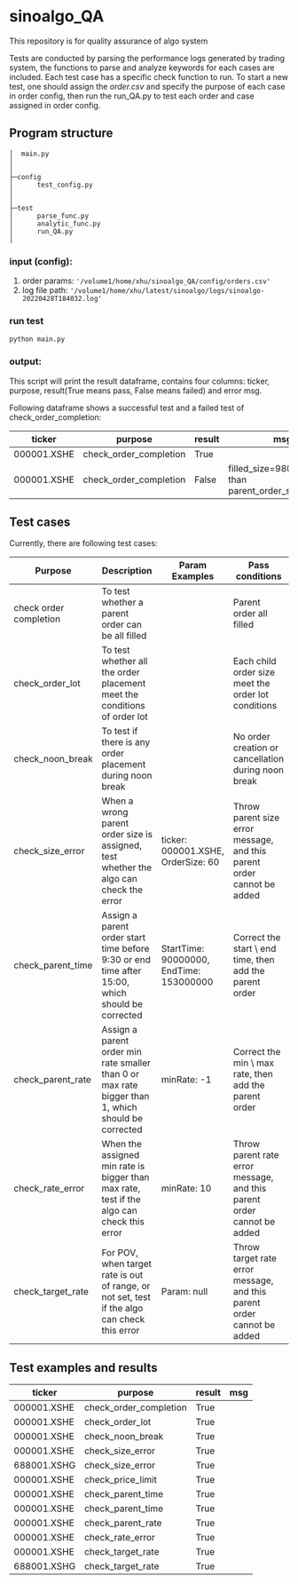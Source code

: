# sinoalgo_QA

This repository is for quality assurance of algo system

Tests are conducted by parsing the performance logs generated by trading system, the functions to parse and analyze keywords for each cases are included.
Each test case has a specific check function to run. To start a new test, one should assign the _order.csv_ and specify the purpose of each case in order config, then run the run_QA.py to test each order and case assigned in order config.

## Program structure
```
│  main.py
│          
│ 
├─config                  
│      test_config.py   
│          
│ 
├─test                  
│      parse_func.py   
│      analytic_func.py 
│      run_QA.py 
│      
```
### input (config):
1. order params: `'/volume1/home/xhu/sinoalgo_QA/config/orders.csv'`
2. log file path: `'/volume1/home/xhu/latest/sinoalgo/logs/sinoalgo-20220428T184032.log'`

### run test
`python main.py`

### output:
This script will print the result dataframe, contains four columns: ticker, purpose, result(True means pass, False means failed) and error msg. 

Following dataframe shows a successful test and a failed test of check_order_completion:

| ticker       | purpose                 | result | msg                                                     |
|--------------|-------------------------|--------|---------------------------------------------------------|
| 000001.XSHE  | check_order_completion  | True   ||
| 000001.XSHE  | check_order_completion  | False  | filled_size=9800, smaller than parent_order_size=10000  |



## Test cases

Currently, there are following test cases:

| Purpose                | Description                                                                                        | Param Examples                           | Pass conditions                                                         |
|------------------------|----------------------------------------------------------------------------------------------------|------------------------------------------|-------------------------------------------------------------------------|
| check order completion | To test whether a parent order can be all filled                                                   |                                          | Parent order all filled                                                 |
| check_order_lot        | To test whether all the order placement meet the conditions of order lot                           |                                          | Each child order size meet the order lot conditions                     |
| check_noon_break       | To test if there is any order placement during noon break                                          |                                          | No order creation or cancellation during noon break                     |
| check_size_error       | When a wrong parent order size is assigned, test whether the algo can check the error              | ticker: 000001.XSHE, OrderSize: 60       | Throw parent size error message, and this parent order cannot be added  |
| check_parent_time      | Assign a parent order start time before 9:30 or end time after 15:00, which should be corrected    | StartTime: 90000000,  EndTime: 153000000 | Correct the start \ end time, then add the parent order                 |
| check_parent_rate      | Assign a parent order min rate smaller than 0 or max rate bigger than 1, which should be corrected | minRate: -1                              | Correct the min \ max rate, then add the parent order                   |
| check_rate_error       | When the assigned min rate is bigger than max rate, test if the algo can check this error          | minRate: 10                              | Throw parent rate error message, and this parent order cannot be added  |                 
| check_target_rate      | For POV, when target rate is out of range, or not set, test if the algo can check this error       | Param: null                              | Throw target rate error message, and this parent order cannot be added  |

## Test examples and results
| ticker       | purpose                | result | msg |
|--------------|------------------------|--------|-----|
| 000001.XSHE  | check_order_completion | True   ||
| 000001.XSHE  | check_order_lot        | True   ||
| 000001.XSHE  | check_noon_break       | True   ||
| 000001.XSHE  | check_size_error       | True   ||
| 688001.XSHG  | check_size_error       | True   ||
| 000001.XSHE  | check_price_limit      | True   ||
| 000001.XSHE  | check_parent_time      | True   ||
| 000001.XSHE  | check_parent_time      | True   ||
| 000001.XSHE  | check_parent_rate      | True   ||
| 000001.XSHE  | check_rate_error       | True   ||
| 000001.XSHE  | check_target_rate      | True   ||
|  688001.XSHG | check_target_rate      | True   |     |